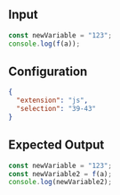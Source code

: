 
## Input
```javascript input
const newVariable = "123";
console.log(f(a));
```

## Configuration
```json configuration
{
  "extension": "js",
  "selection": "39-43"
}
```

## Expected Output
```javascript expected output
const newVariable = "123";
const newVariable2 = f(a);
console.log(newVariable2);
```
